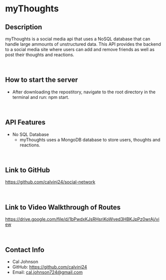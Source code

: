 # myThoughts

## Description
myThoughts is a social media api that uses a NoSQL database that can handle large ammounts of unstructured data. This API provides the backend to a social media site where users can add and remove friends as well as post their thoughts and reactions.

<br/>

## How to start the server
* After downloading the repostitory, navigate to the root directory in the terminal and run: npm start.

<br/>

## API Features
* No SQL Database
  * myThoughts uses a MongoDB database to store users, thoughts and reactions.
<br/>

## Link to GitHub
https://github.com/calvinj24/social-network

<br/>

## Link to Video Walkthrough of Routes
https://drive.google.com/file/d/1bPwdxKJsRHsriKoWved3HBKJpPz0wrAj/view

<br/>

## Contact Info
* Cal Johnson
* GitHub: https://github.com/calvinj24
* Email: cal.johnson724@gmail.com